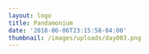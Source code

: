 ```yaml
---
layout: logo
title: Pandamonium
date: '2018-06-06T23:15:58-04:00'
thumbnail: /images/uploads/day003.png
---
```


